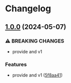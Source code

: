 # Changelog

## [1.0.0](https://github.com/limbo-works/Limbo.Nuxt.LongRead/compare/0.0.2...v1.0.0) (2024-05-07)


### ⚠ BREAKING CHANGES

* provide and v1

### Features

* provide and v1 ([5f8aa41](https://github.com/limbo-works/Limbo.Nuxt.LongRead/commit/5f8aa417eb203628ec49a928483f8b2b02c4fe39))
